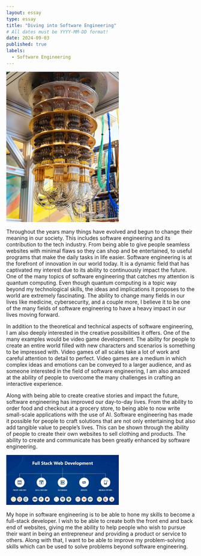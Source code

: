 ```yaml
---
layout: essay
type: essay
title: "Diving into Software Engineering"
# All dates must be YYYY-MM-DD format!
date: 2024-09-03
published: true
labels:
  - Software Engineering
---
```


<img width="300px" class="img-fluid" src="../img/quantumcomputer.jpeg">

Throughout the years many things have evolved and begun to change their meaning in our society. This includes software engineering and its contribution to the tech industry. From being able to give people seamless websites with minimal flaws so they can shop and be entertained, to useful programs that make the daily tasks in life easier. Software engineering is at the forefront of innovation in our world today. It is a dynamic field that has captivated my interest due to its ability to continuously impact the future. One of the many topics of software engineering that catches my attention is quantum computing. Even though quantum computing is a topic way beyond my technological skills, the ideas and implications it proposes to the world are extremely fascinating. The ability to change many fields in our lives like medicine, cybersecurity, and a couple more, I believe it to be one of the many fields of software engineering to have a heavy impact in our lives moving forward.


In addition to the theoretical and technical aspects of software engineering, I am also deeply interested in the creative possibilities it offers. One of the many examples would be video game development. The ability for people to create an entire world filled with new characters and scenarios is something to be impressed with. Video games of all scales take a lot of work and careful attention to detail to perfect. Video games are a medium in which complex ideas and emotions can be conveyed to a larger audience, and as someone interested in the field of software engineering, I am also amazed at the ability of people to overcome the many challenges in crafting an interactive experience. 

Along with being able to create creative stories and impact the future, software engineering has improved our day-to-day lives. From the ability to order food and checkout at a grocery store, to being able to now write small-scale applications with the use of AI. Software engineering has made it possible for people to craft solutions that are not only entertaining but also add tangible value to people’s lives. This can be shown through the ability of people to create their own websites to sell clothing and products. The ability to create and communicate has been greatly enhanced by software engineering.

<img width="300px" class="img-fluid" src="../img/fullstack.jpeg">

My hope in software engineering is to be able to hone my skills to become a full-stack developer. I wish to be able to create both the front end and back end of websites, giving me the ability to help people who wish to pursue their want in being an entrepreneur and providing a product or service to others. Along with that, I want to be able to improve my problem-solving skills which can be used to solve problems beyond software engineering.

